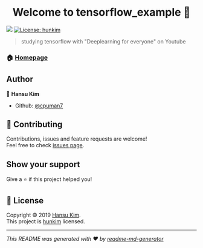 <h1 align="center">Welcome to tensorflow_example 👋</h1>
<p>
  <img src="https://img.shields.io/badge/version-1.0.0-blue.svg?cacheSeconds=2592000" />
  <a href="https://github.com/hunkim/DeepLearningZeroToAll">
    <img alt="License: hunkim" src="https://img.shields.io/badge/License-hunkim-yellow.svg" target="_blank" />
  </a>
</p>

> studying tensorflow with &#34;Deeplearning for everyone&#34; on Youtube

### 🏠 [Homepage](https://github.com/cpuman7/tensorflow_example)


## Author

👤 **Hansu Kim**

* Github: [@cpuman7](https://github.com/cpuman7)

## 🤝 Contributing

Contributions, issues and feature requests are welcome!<br />Feel free to check [issues page](https://www.youtube.com/playlist?list=PLlMkM4tgfjnLSOjrEJN31gZATbcj_MpUm).

## Show your support

Give a ⭐️ if this project helped you!

## 📝 License

Copyright © 2019 [Hansu Kim](https://github.com/cpuman7).<br />
This project is [hunkim](https://github.com/hunkim/DeepLearningZeroToAll) licensed.

***
_This README was generated with ❤️ by [readme-md-generator](https://github.com/kefranabg/readme-md-generator)_
